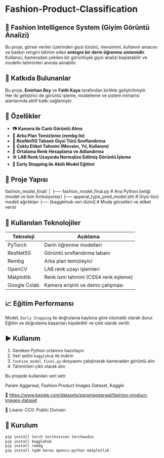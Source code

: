 # Fashion-Product-Classification

## 👗 Fashion Intelligence System (Giyim Görüntü Analizi)

Bu proje, görsel veriler üzerinden giysi türünü, mevsimini, kullanım amacını ve baskın rengini tahmin eden **entegre bir derin öğrenme sistemidir**. Kullanıcı, kameradan çekilen bir görüntüyle giysi analizi başlatabilir ve modelin tahminleri anında alınabilir.

## 👥 Katkıda Bulunanlar

Bu proje, **Emirhan Bey** ve **Fatih Kaya** tarafından birlikte geliştirilmiştir.  
Her iki geliştirici de görüntü işleme, modelleme ve sistem mimarisi alanlarında aktif katkı sağlamıştır.

## 🚀 Özellikler

- 📷 **Kamera ile Canlı Görüntü Alma**
- 🧼 **Arka Plan Temizleme (rembg ile)**
- 🧠 **ResNet50 Tabanlı Giysi Türü Sınıflandırma**
- 🔖 **Çoklu Etiket Tahmini (Mevsim, Yıl, Kullanım)**
- 🎨 **Ortalama Renk Hesaplama ve Adlandırma**
- 🛠️ **LAB Renk Uzayında Normalize Edilmiş Görüntü İşleme**
- 🛑 **Early Stopping ile Akıllı Model Eğitimi**

## 📂 Proje Yapısı

fashion_model_final/
│
├── fashion_model_final.py # Ana Python betiği (model ve tüm fonksiyonlar)
├── apperal_type_pred_model.pth # Giysi türü modeli ağırlıkları
├── [kagglehub veri dizini] # Moda görselleri ve etiket verisi

## 🧪 Kullanılan Teknolojiler

| Teknoloji     | Açıklama                              |
|---------------|----------------------------------------|
| PyTorch       | Derin öğrenme modelleri               |
| ResNet50      | Görüntü sınıflandırma tabanı          |
| Rembg         | Arka plan temizleyici                 |
| OpenCV        | LAB renk uzayı işlemleri              |
| Matplotlib    | Renk ismi tahmini (CSS4 renk eşleme)  |
| Google Colab  | Kamera erişimi ve demo çalışması      |

## 📈 Eğitim Performansı

Model, `Early Stopping` ile doğrulama kaybına göre otomatik olarak durur. Eğitim ve doğrulama başarıları kaydedilir ve çıktı olarak verilir.

## ▶️ Kullanım

1. Gereken Python ortamını hazırlayın
2. Veri setini `kagglehub` ile indirin
3. `fashion_model_final.py` dosyasını çalıştırarak kameradan görüntü alın
4. Tahminleri çıktı olarak alın

Bu projede kullanılan veri seti:

Param Aggarwal, Fashion Product Images Dataset, Kaggle

🔗 https://www.kaggle.com/datasets/paramaggarwal/fashion-product-images-dataset

📄 Lisans: CC0: Public Domain

## 🔧 Kurulum

```bash
pip install torch torchvision torchaudio
pip install kagglehub
pip install rembg
pip install tqdm keras opencv-python matplotlib
